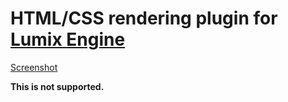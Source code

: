 # HTML/CSS rendering plugin for [Lumix Engine](https://github.com/nem0/lumixengine)

[Screenshot](https://twitter.com/ocornut/status/890210588600565762)

**This is not supported.**



